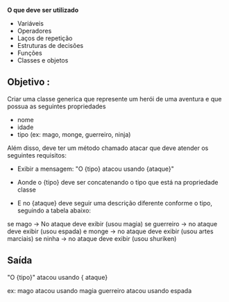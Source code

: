 **O que deve ser utilizado**

- Variáveis
- Operadores
- Laços de repetição
- Estruturas de decisões
- Funções
- Classes e objetos

## Objetivo :

Criar uma classe generica que represente um herói de uma aventura e que possua as seguintes propriedades

- nome
- idade
- tipo (ex: mago, monge, guerreiro, ninja)

Além disso, deve ter um método chamado atacar que deve atender os seguintes requisitos:

- Exibir a mensagem: "O {tipo} atacou usando {ataque}"

- Aonde o {tipo} deve ser concatenando o tipo que está na propriedade classe

- E no {ataque} deve seguir uma descrição diferente conforme o tipo, seguindo a tabela abaixo:

se mago -> No ataque deve exibir (usou magia)
se guerreiro -> no ataque deve exibir (usou espada)
e monge -> no ataque deve exibir (usou artes marciais)
se ninha -> no ataque deve exibir (usou shuriken)

## Saída

"O {tipo}" atacou usando { ataque}

ex: mago atacou usando magia
guerreiro atacou usando espada
